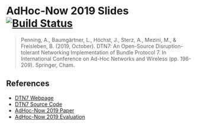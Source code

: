 # AdHoc-Now 2019 Slides [![Build Status](https://travis-ci.org/dtn7/adhocnow2019-slides.svg?branch=master)](https://travis-ci.org/dtn7/adhocnow2019-slides)

> Penning, A., Baumgärtner, L., Höchst, J., Sterz, A., Mezini, M., & Freisleben, B. (2019, October). DTN7: An Open-Source  Disruption-tolerant Networking Implementation of Bundle Protocol 7. In International Conference on Ad-Hoc Networks and Wireless (pp. 196-209). Springer, Cham.


## References

- [DTN7 Webpage](https://dtn7.github.io/)
- [DTN7 Source Code](https://github.com/dtn7/dtn7-go)
- [AdHoc-Now 2019 Paper](https://github.com/dtn7/adhocnow2019)
- [AdHoc-Now 2019 Evaluation](https://github.com/dtn7/adhocnow2019-evaluation)
